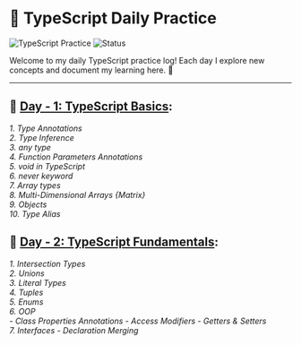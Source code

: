# 🚀 TypeScript Daily Practice

![TypeScript Practice](https://img.shields.io/badge/TypeScript-Practice-blue)
![Status](https://img.shields.io/badge/Status-Ongoing-green)

Welcome to my daily TypeScript practice log! Each day I explore new concepts and document my learning here. 🚀

---

## 📘 <ins>Day - 1: TypeScript Basics</ins>:

*1. Type Annotations <br/>
2. Type Inference <br/>
3. any type <br/>
4. Function Parameters Annotations <br/>
5. void in TypeScript <br/>
6. never keyword <br/>
7. Array types <br/>
8. Multi-Dimensional Arrays {Matrix} <br/>
9. Objects <br/>
10. Type Alias <br/>*


## 📘 <ins>Day - 2: TypeScript Fundamentals</ins>:
*1. Intersection Types <br/>
2. Unions<br/>
3. Literal Types<br/>
4. Tuples<br/>
5. Enums<br/>
6. OOP<br/>
    - Class Properties Annotations
    - Access Modifiers
    - Getters & Setters<br/>
7. Interfaces
    - Declaration Merging*<br/>

